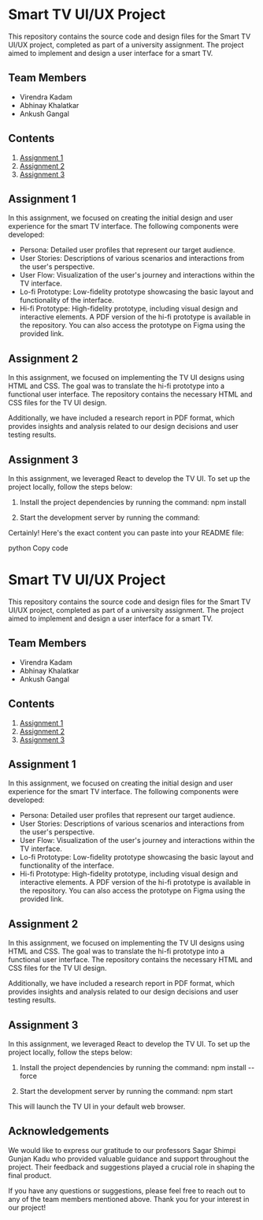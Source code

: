 # Smart TV UI/UX Project

This repository contains the source code and design files for the Smart TV UI/UX project, completed as part of a university assignment. The project aimed to implement and design a user interface for a smart TV.

## Team Members

- Virendra Kadam
- Abhinay Khalatkar
- Ankush Gangal

## Contents

1. [Assignment 1](#assignment-1)
2. [Assignment 2](#assignment-2)
3. [Assignment 3](#assignment-3)

## Assignment 1

In this assignment, we focused on creating the initial design and user experience for the smart TV interface. The following components were developed:

- Persona: Detailed user profiles that represent our target audience.
- User Stories: Descriptions of various scenarios and interactions from the user's perspective.
- User Flow: Visualization of the user's journey and interactions within the TV interface.
- Lo-fi Prototype: Low-fidelity prototype showcasing the basic layout and functionality of the interface.
- Hi-fi Prototype: High-fidelity prototype, including visual design and interactive elements. A PDF version of the hi-fi prototype is available in the repository. You can also access the prototype on Figma using the provided link.

## Assignment 2

In this assignment, we focused on implementing the TV UI designs using HTML and CSS. The goal was to translate the hi-fi prototype into a functional user interface. The repository contains the necessary HTML and CSS files for the TV UI design.

Additionally, we have included a research report in PDF format, which provides insights and analysis related to our design decisions and user testing results.

## Assignment 3

In this assignment, we leveraged React to develop the TV UI. To set up the project locally, follow the steps below:

1. Install the project dependencies by running the command:
npm install

2. Start the development server by running the command:
   
Certainly! Here's the exact content you can paste into your README file:

python
Copy code
# Smart TV UI/UX Project

This repository contains the source code and design files for the Smart TV UI/UX project, completed as part of a university assignment. The project aimed to implement and design a user interface for a smart TV.

## Team Members

- Virendra Kadam
- Abhinay Khalatkar
- Ankush Gangal

## Contents

1. [Assignment 1](#assignment-1)
2. [Assignment 2](#assignment-2)
3. [Assignment 3](#assignment-3)

## Assignment 1

In this assignment, we focused on creating the initial design and user experience for the smart TV interface. The following components were developed:

- Persona: Detailed user profiles that represent our target audience.
- User Stories: Descriptions of various scenarios and interactions from the user's perspective.
- User Flow: Visualization of the user's journey and interactions within the TV interface.
- Lo-fi Prototype: Low-fidelity prototype showcasing the basic layout and functionality of the interface.
- Hi-fi Prototype: High-fidelity prototype, including visual design and interactive elements. A PDF version of the hi-fi prototype is available in the repository. You can also access the prototype on Figma using the provided link.

## Assignment 2

In this assignment, we focused on implementing the TV UI designs using HTML and CSS. The goal was to translate the hi-fi prototype into a functional user interface. The repository contains the necessary HTML and CSS files for the TV UI design.

Additionally, we have included a research report in PDF format, which provides insights and analysis related to our design decisions and user testing results.

## Assignment 3

In this assignment, we leveraged React to develop the TV UI. To set up the project locally, follow the steps below:

1. Install the project dependencies by running the command:
npm install --force


2. Start the development server by running the command:
npm start

This will launch the TV UI in your default web browser.


## Acknowledgements

We would like to express our gratitude to our professors 
Sagar Shimpi 
Gunjan Kadu
who provided valuable guidance and support throughout the project. Their feedback and suggestions played a crucial role in shaping the final product.

If you have any questions or suggestions, please feel free to reach out to any of the team members mentioned above. Thank you for your interest in our project!
